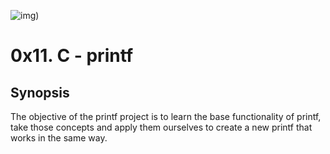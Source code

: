 ![img)](https://www.journaldev.com/wp-content/uploads/2020/08/C-printf-function.png)

# 0x11. C - printf

## Synopsis
The objective of the printf project is to learn the base functionality of printf, take those concepts and apply them ourselves to create a new printf that works in the same way.
